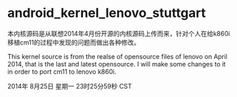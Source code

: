 android_kernel_lenovo_stuttgart
====

本内核源码是从联想2014年4月份开源的内核源码上传而来，针对个人在给k860i移植cm11的过程中发现的问题而做出各种修改。


This kernel source is from the realse of opensource files of lenovo on April 2014, that is the last and latest opensource. I will make some changes to it in order to port cm11 to lenovo k860i.



2014年 8月25日 星期一 23时25分59秒 CST
